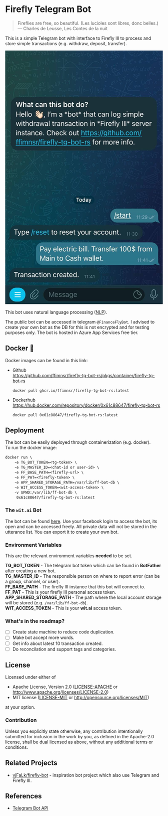 # Firefly Telegram Bot

> Fireflies are free, so beautiful. (Les lucioles sont libres, donc belles.) \
> ― Charles de Leusse, Les Contes de la nuit

This is a simple Telegram bot with interface to Firefly III to process and store simple transactions (e.g. withdraw, deposit, transfer).

![sample-transaction](./docs/sample.jpg)

This bot uses natural language processing ([NLP](https://en.wikipedia.org/wiki/Natural_language_processing)).

The public bot can be accessed in telegram `@FinanceFlyBot`. I advised to create your own bot as the DB for this is not encrypted and for testing purposes only. The bot is hosted in Azure App Services free tier.

## Docker 🐋

Docker images can be found in this link:

- Github \
    https://github.com/ffimnsr/firefly-tg-bot-rs/pkgs/container/firefly-tg-bot-rs

    ```
    docker pull ghcr.io/ffimnsr/firefly-tg-bot-rs:latest
    ```

- Dockerhub \
    https://hub.docker.com/repository/docker/0x61c88647/firefly-tg-bot-rs

    ```
    docker pull 0x61c88647/firefly-tg-bot-rs:latest
    ```

## Deployment

The bot can be easily deployed through containerization (e.g. docker). \
To run the docker image:

```
docker run \
    -e TG_BOT_TOKEN=<tg-token> \
    -e TG_MASTER_ID=<chat-id or user-id> \
    -e FF_BASE_PATH=<firefly-url> \
    -e FF_PAT=<firefly-token> \
    -e APP_SHARED_STORAGE_PATH=/var/lib/ff-bot-db \
    -e WIT_ACCESS_TOKEN=<wit-access-token> \
    -v $PWD:/var/lib/ff-bot-db \
     0x61c88647/firefly-tg-bot-rs:latest
```

### The `wit.ai` Bot

The bot can be found [here](https://wit.ai/apps/1038621580282771). Use your facebook login to access the bot, its open and can be accessed freely. All private data will not be stored in the utterance list. You can export it to create your own bot.

### Environment Variables

This are the relevant environment variables **needed** to be set.

**TG_BOT_TOKEN** - The telegram bot token which can be found in **BotFather** after creating a new bot. \
**TG_MASTER_ID** - The responsible person on where to report error (can be a group, channel, or user). \
**FF_BASE_PATH** - The firefly III instance that this bot will connect to. \
**FF_PAT** - This is your firefly III personal access token. \
**APP_SHARED_STORAGE_PATH** - The path where the local account storage will be stored (e.g. `/var/lib/ff-bot-db`). \
**WIT_ACCESS_TOKEN** - This is your **wit.ai** access token.

### What's in the roadmap?

- [ ] Create state machine to reduce code duplication.
- [ ] Make bot accept more words.
- [ ] Get info about latest 10 transaction created.
- [ ] Do reconcilation and support tags and categories.

## License

Licensed under either of

- Apache License, Version 2.0 ([LICENSE-APACHE](LICENSE-APACHE) or
  http://www.apache.org/licenses/LICENSE-2.0)
- MIT license ([LICENSE-MIT](LICENSE-MIT) or http://opensource.org/licenses/MIT)

at your option.

### Contribution

Unless you explicitly state otherwise, any contribution intentionally submitted for inclusion in the work by you, as defined in the Apache-2.0 license, shall be dual licensed as above, without any additional terms or conditions.

## Related Projects

- [vjFaLk/firefly-bot](https://github.com/vjFaLk/firefly-bot) - inspiration bot project which also use Telegram and Firefly III.

## References

- [Telegram Bot API](https://core.telegram.org/bots/api)
